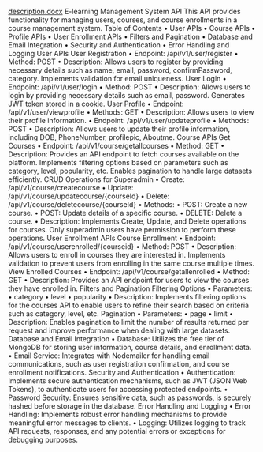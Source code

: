 [description.docx](https://github.com/21vidushi/InternshalaNodejs/files/14904046/description.docx)
E-learning Management System API
This API provides functionality for managing users, courses, and course enrollments in a course management system.
Table of Contents
•	User APIs
•	Course APIs
•	Profile APIs
•	User Enrollment APIs
•	Filters and Pagination
•	Database and Email Integration
•	Security and Authentication
•	Error Handling and Logging
User APIs
User Registration
•	Endpoint: /api/v1/user/register
•	Method: POST
•	Description: Allows users to register by providing necessary details such as name, email, password, confirmPassword, category. Implements validation for email uniqueness.
User Login
•	Endpoint: /api/v1/user/login
•	Method: POST
•	Description: Allows users to login by providing necessary details such as email, password. Generates JWT token stored in a cookie.
User Profile
•	Endpoint: /api/v1/user/viewprofile
•	Methods: GET
•	Description: Allows users to view their profile information.
•	Endpoint: /api/v1/user/updateprofile
•	Methods: POST
•	Description: Allows users to update their profile information, including DOB, PhoneNumber, profilepic, Aboutme.
Course APIs
Get Courses
•	Endpoint: /api/v1/course/getallcourses
•	Method: GET
•	Description: Provides an API endpoint to fetch courses available on the platform. Implements filtering options based on parameters such as category, level, popularity, etc. Enables pagination to handle large datasets efficiently.
CRUD Operations for Superadmin
•	Create: /api/v1/course/createcourse
•	Update: /api/v1/course/updatecourse/{courseId}
•	Delete: /api/v1/course/deletecourse/{courseId}
•	Methods:
•	POST: Create a new course.
•	POST: Update details of a specific course.
•	DELETE: Delete a course.
•	Description: Implements Create, Update, and Delete operations for courses. Only superadmin users have permission to perform these operations.
User Enrollment APIs
Course Enrollment
•	Endpoint: /api/v1/course/userenrolled/{courseid}
•	Method: POST
•	Description: Allows users to enroll in courses they are interested in. Implements validation to prevent users from enrolling in the same course multiple times.
View Enrolled Courses
•	Endpoint: /api/v1/course/getallenrolled
•	Method: GET
•	Description: Provides an API endpoint for users to view the courses they have enrolled in.
Filters and Pagination
Filtering Options
•	Parameters:
•	category
•	level
•	popularity
•	Description: Implements filtering options for the courses API to enable users to refine their search based on criteria such as category, level, etc.
Pagination
•	Parameters:
•	page
•	limit
•	Description: Enables pagination to limit the number of results returned per request and improve performance when dealing with large datasets.
Database and Email Integration
•	Database: Utilizes the free tier of MongoDB for storing user information, course details, and enrollment data.
•	Email Service: Integrates with Nodemailer for handling email communications, such as user registration confirmation, and course enrollment notifications.
Security and Authentication
•	Authentication: Implements secure authentication mechanisms, such as JWT (JSON Web Tokens), to authenticate users for accessing protected endpoints.
•	Password Security: Ensures sensitive data, such as passwords, is securely hashed before storage in the database.
Error Handling and Logging
•	Error Handling: Implements robust error handling mechanisms to provide meaningful error messages to clients.
•	Logging: Utilizes logging to track API requests, responses, and any potential errors or exceptions for debugging purposes.

